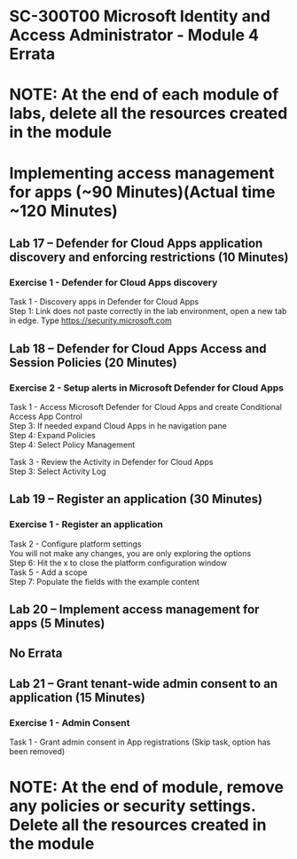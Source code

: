 # SC-300T00 Microsoft Identity and Access Administrator - Module 4 Errata

# NOTE:  At the end of each module of labs, delete all the resources created in the module

# Implementing access management for apps (~90 Minutes)(Actual time ~120 Minutes)

## Lab 17 – Defender for Cloud Apps application discovery and enforcing restrictions (10 Minutes)

### Exercise 1 - Defender for Cloud Apps discovery<br>

Task 1 - Discovery apps in Defender for Cloud Apps<br>
Step 1:  Link does not paste correctly in the lab environment, open a new tab in edge.  Type https://security.microsoft.com<br>

## Lab 18 – Defender for Cloud Apps Access and Session Policies (20 Minutes)

### Exercise 2 - Setup alerts in Microsoft Defender for Cloud Apps

Task 1 - Access Microsoft Defender for Cloud Apps and create Conditional Access App Control<br>
Step 3:  If needed expand Cloud Apps in he navigation pane<br>
Step 4:  Expand Policies <br>
Step 4:  Select Policy Management<br>

Task 3 - Review the Activity in Defender for Cloud Apps<br>
Step 3:  Select Activity Log<br>

## Lab 19 – Register an application (30 Minutes)

### Exercise 1 - Register an application

Task 2 - Configure platform settings<br>
You will not make any changes, you are only exploring the options<br>
Step 6:  Hit the x to close the platform configuration window<br>
Task 5 - Add a scope<br>
Step 7:  Populate the fields with the example content<br>

## Lab 20 – Implement access management for apps (5 Minutes)

## No Errata

## Lab 21 – Grant tenant-wide admin consent to an application (15 Minutes)

### Exercise 1 - Admin Consent

Task 1 - Grant admin consent in App registrations (Skip task, option has been removed) <br>

# NOTE:  At the end of module, remove any policies or security settings.  Delete all the resources created in the module
